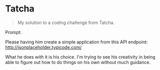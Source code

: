 # Tatcha

> My solution to a coding challenge from Tatcha.

Prompt: 

Please having him create a simple application from this API endpoint:  http://jsonplaceholder.typicode.com/

What he does with it is his choice. I'm trying to see his creativity in being able to figure out how to do things on his own without much guidance. 
